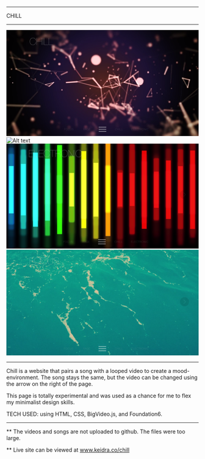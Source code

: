 ____________________________________

CHILL
____________________________________ 


![Alt text](Screen4.png?raw=true "CHILL")
![Alt text](Screen2.png?raw=true "RAGE")
![Alt text](Screen3.png?raw=true "ELECTRONIC")
![Alt text](Screen1.png?raw=true "FOCUS")

_________________________________________________________________________________


Chill is a website that pairs a song with a looped video to create a mood-environment. The song stays the same, but the video can be changed using the arrow on the right of the page. 


This page is totally experimental and was used as a chance for me to flex my minimalist design skills. 


TECH USED: using HTML, CSS, BigVideo.js, and Foundation6. 

_________________________________________________________________________________

** The videos and songs are not uploaded to github. The files were too large. 

** Live site can be viewed at www.keidra.co/chill



